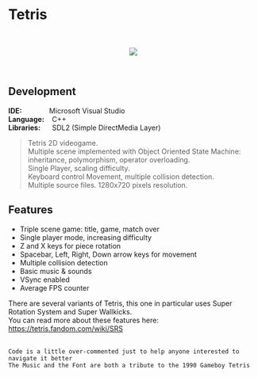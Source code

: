 # Tetris
<br/>

<p align="center">
  <img src="http://emanuelecarrino.altervista.org/images/portfolio/tetris_1280x720.png" />
</p>
<br/>

## Development
**IDE:** &nbsp;&nbsp;&nbsp;&nbsp;&nbsp;&nbsp;&nbsp;&nbsp;&nbsp;&nbsp;&nbsp;&nbsp; Microsoft Visual Studio  
**Language:** &nbsp;&nbsp; C++  
**Libraries:** &nbsp;&nbsp;&nbsp;&nbsp; SDL2 (Simple DirectMedia Layer)
<br/>
> Tetris 2D videogame.  
> Multiple scene implemented with Object Oriented State Machine:  
> inheritance, polymorphism, operator overloading.  
> Single Player, scaling difficulty.  
> Keyboard control Movement, multiple collision detection.  
> Multiple source files. 1280x720 pixels resolution.  


## Features
* Triple scene game: title, game, match over
* Single player mode, increasing difficulty
* Z and X keys for piece rotation
* Spacebar, Left, Right, Down arrow keys for movement
* Multiple collision detection
* Basic music & sounds
* VSync enabled
* Average FPS counter


There are several variants of Tetris, this one in particular uses Super Rotation System and Super Wallkicks.  
You can read more about these features here:  
https://tetris.fandom.com/wiki/SRS
<br/>
<br/>

`Code is a little over-commented just to help anyone interested to navigate it better`  
`The Music and the Font are both a tribute to the 1990 Gameboy Tetris`
